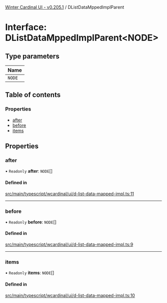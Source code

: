 [Winter Cardinal UI - v0.205.1](../index.md) / DListDataMppedImplParent

# Interface: DListDataMppedImplParent<NODE\>

## Type parameters

| Name |
| :------ |
| `NODE` |

## Table of contents

### Properties

- [after](DListDataMppedImplParent.md#after)
- [before](DListDataMppedImplParent.md#before)
- [items](DListDataMppedImplParent.md#items)

## Properties

### after

• `Readonly` **after**: `NODE`[]

#### Defined in

[src/main/typescript/wcardinal/ui/d-list-data-mapped-impl.ts:11](https://github.com/winter-cardinal/winter-cardinal-ui/blob/v0.205.1/src/main/typescript/wcardinal/ui/d-list-data-mapped-impl.ts#L11)

___

### before

• `Readonly` **before**: `NODE`[]

#### Defined in

[src/main/typescript/wcardinal/ui/d-list-data-mapped-impl.ts:9](https://github.com/winter-cardinal/winter-cardinal-ui/blob/v0.205.1/src/main/typescript/wcardinal/ui/d-list-data-mapped-impl.ts#L9)

___

### items

• `Readonly` **items**: `NODE`[]

#### Defined in

[src/main/typescript/wcardinal/ui/d-list-data-mapped-impl.ts:10](https://github.com/winter-cardinal/winter-cardinal-ui/blob/v0.205.1/src/main/typescript/wcardinal/ui/d-list-data-mapped-impl.ts#L10)
